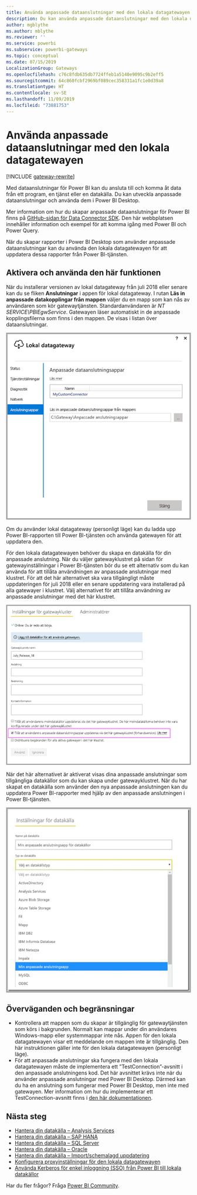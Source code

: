 ```yaml
---
title: Använda anpassade dataanslutningar med den lokala datagatewayen
description: Du kan använda anpassade dataanslutningar med den lokala datagatewayen.
author: mgblythe
ms.author: mblythe
ms.reviewer: ''
ms.service: powerbi
ms.subservice: powerbi-gateways
ms.topic: conceptual
ms.date: 07/15/2019
LocalizationGroup: Gateways
ms.openlocfilehash: c76c8fdb635db7724ffeb1a5140e9095c9b2eff5
ms.sourcegitcommit: 64c860fcbf2969bf089cec358331a1fc1e0d39a8
ms.translationtype: HT
ms.contentlocale: sv-SE
ms.lasthandoff: 11/09/2019
ms.locfileid: "73881753"
---
```

# <a name="use-custom-data-connectors-with-the-on-premises-data-gateway"></a>Använda anpassade dataanslutningar med den lokala datagatewayen

[!INCLUDE [gateway-rewrite](includes/gateway-rewrite.md)]

Med dataanslutningar för Power BI kan du ansluta till och komma åt data från ett program, en tjänst eller en datakälla. Du kan utveckla anpassade dataanslutningar och använda dem i Power BI Desktop.

Mer information om hur du skapar anpassade dataanslutningar för Power BI finns på [GitHub-sidan för Data Connector SDK](https://aka.ms/dataconnectors). Den här webbplatsen innehåller information och exempel för att komma igång med Power BI och Power Query.

När du skapar rapporter i Power BI Desktop som använder anpassade dataanslutningar kan du använda den lokala datagatewayen för att uppdatera dessa rapporter från Power BI-tjänsten.

## <a name="enable-and-use-this-capability"></a>Aktivera och använda den här funktionen

När du installerar versionen av lokal datagateway från juli 2018 eller senare kan du se fliken **Anslutningar** i appen för lokal datagateway. I rutan **Läs in anpassade datakopplingar från mappen** väljer du en mapp som kan nås av användaren som kör gatewaytjänsten. Standardanvändaren är *NT SERVICE\PBIEgwService*. Gatewayen läser automatiskt in de anpassade kopplingsfilerna som finns i den mappen. De visas i listan över dataanslutningar.

![Anpassade dataanslutningar](media/service-gateway-custom-connectors/gateway-onprem-customconnector1.png)

Om du använder lokal datagateway (personligt läge) kan du ladda upp Power BI-rapporten till Power BI-tjänsten och använda gatewayen för att uppdatera den.

För den lokala datagatewayen behöver du skapa en datakälla för din anpassade anslutning. När du väljer gatewayklustret på sidan för gatewayinställningar i Power BI-tjänsten bör du se ett alternativ som du kan använda för att tillåta användningen av anpassade anslutningar med klustret. För att det här alternativet ska vara tillgängligt måste uppdateringen för juli 2018 eller en senare uppdatering vara installerad på alla gatewayer i klustret. Välj alternativet för att tillåta användning av anpassade anslutningar med det här klustret.

![Sidan Inställningar för gatewaykluster](media/service-gateway-custom-connectors/gateway-onprem-customconnector2.png)

När det här alternativet är aktiverat visas dina anpassade anslutningar som tillgängliga datakällor som du kan skapa under gatewayklustret. När du har skapat en datakälla som använder den nya anpassade anslutningen kan du uppdatera Power BI-rapporter med hjälp av den anpassade anslutningen i Power BI-tjänsten.

![Sidan Inställningar för datakälla](media/service-gateway-custom-connectors/gateway-onprem-customconnector3.png)

## <a name="considerations-and-limitations"></a>Överväganden och begränsningar

* Kontrollera att mappen som du skapar är tillgänglig för gatewaytjänsten som körs i bakgrunden. Normalt kan mappar under din användares Windows-mapp eller systemmappar inte nås. Appen för den lokala datagatewayen visar ett meddelande om mappen inte är tillgänglig. Den här instruktionen gäller inte för den lokala datagatewayen (personligt läge).
* För att anpassade anslutningar ska fungera med den lokala datagatewayen måste de implementera ett ”TestConnection”-avsnitt i den anpassade anslutningens kod. Det här avsnittet krävs inte när du använder anpassade anslutningar med Power BI Desktop. Därmed kan du ha en anslutning som fungerar med Power BI Desktop, men inte med gatewayen. Mer information om hur du implementerar ett TestConnection-avsnitt finns i [den här dokumentationen](https://github.com/Microsoft/DataConnectors/blob/master/docs/m-extensions.md#implementing-testconnection-for-gateway-support).

## <a name="next-steps"></a>Nästa steg

* [Hantera din datakälla – Analysis Services](service-gateway-enterprise-manage-ssas.md)  
* [Hantera din datakälla – SAP HANA](service-gateway-enterprise-manage-sap.md)  
* [Hantera din datakälla – SQL Server](service-gateway-enterprise-manage-sql.md)  
* [Hantera din datakälla – Oracle](service-gateway-onprem-manage-oracle.md)  
* [Hantera din datakälla – Import/schemalagd uppdatering](service-gateway-enterprise-manage-scheduled-refresh.md)
* [Konfigurera proxyinställningar för den lokala datagatewayen](/data-integration/gateway/service-gateway-proxy)
* [Använda Kerberos för enkel inloggning (SSO) från Power BI till lokala datakällor](service-gateway-sso-kerberos.md)  

Har du fler frågor? Fråga [Power BI Community](https://community.powerbi.com/).
